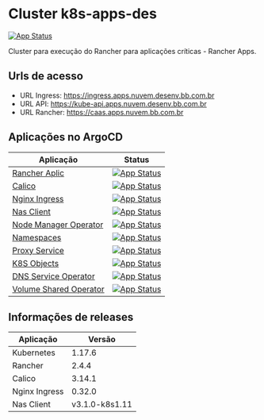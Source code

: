 # Cluster k8s-apps-des

[![App Status](https://argocd.devops-infra.nuvem.bb.com.br/api/badge?name=kad-k8s-aplic)](https://argocd.devops-infra.nuvem.bb.com.br/applications/kad-k8s-aplic)


Cluster  para execução do Rancher para aplicações críticas - Rancher Apps.

##  Urls de acesso
* URL Ingress: https://ingress.apps.nuvem.desenv.bb.com.br
* URL API:     https://kube-api.apps.nuvem.desenv.bb.com.br
* URL Rancher: https://caas.apps.nuvem.bb.com.br

## Aplicações no ArgoCD
| Aplicação | Status |
| ------ | ------ |
| [Rancher Aplic](https://fontes.intranet.bb.com.br/psc/psc_releases_k8s-apps-des/-/tree/master/00-bootstrap/05-rancher-aplic) | [![App Status](https://argocd.devops-infra.nuvem.bb.com.br/api/badge?name=kad-rancher-aplic)](https://argocd.devops-infra.nuvem.bb.com.br/applications/kra-rancher-aplic) |
| [Calico](https://fontes.intranet.bb.com.br/psc/psc_releases_k8s-apps-des/-/tree/master/20-releases/40-chart/calico) | [![App Status](https://argocd.devops-infra.nuvem.bb.com.br/api/badge?name=kad-calico)](https://argocd.devops-infra.nuvem.bb.com.br/applications/kad-calico) |
| [Nginx Ingress](https://fontes.intranet.bb.com.br/psc/psc_releases_k8s-apps-des/-/tree/master/20-releases/40-chart/nginx-ingress) | [![App Status](https://argocd.devops-infra.nuvem.bb.com.br/api/badge?name=kad-nginx-ingress)](https://argocd.devops-infra.nuvem.bb.com.br/applications/kad-nginx-ingress) |
| [Nas Client](https://fontes.intranet.bb.com.br/psc/psc_releases_k8s-apps-des/-/tree/master/20-releases/40-chart/nas-client) | [![App Status](https://argocd.devops-infra.nuvem.bb.com.br/api/badge?name=kad-nas-client)](https://argocd.devops-infra.nuvem.bb.com.br/applications/kad-nas-client) |
| [Node Manager Operator](https://fontes.intranet.bb.com.br/psc/psc_releases_k8s-apps-des/-/tree/master/20-releases/40-chart/nodemgr-operator) | [![App Status](https://argocd.devops-infra.nuvem.bb.com.br/api/badge?name=kad-nodemgr-operator)](https://argocd.devops-infra.nuvem.bb.com.br/applications/kad-nodemgr-operator) |
| [Namespaces](https://fontes.intranet.bb.com.br/psc/psc_releases_k8s-apps-des/-/tree/master/20-releases/40-chart/k8s-namespaces) | [![App Status](https://argocd.devops-infra.nuvem.bb.com.br/api/badge?name=kad-namespaces)](https://argocd.devops-infra.nuvem.bb.com.br/applications/kad-namespaces) |
| [Proxy Service](https://fontes.intranet.bb.com.br/psc/psc_releases_k8s-apps-des/-/tree/master/20-releases/40-chart/services-proxy) | [![App Status](https://argocd.devops-infra.nuvem.bb.com.br/api/badge?name=kad-proxy)](https://argocd.devops-infra.nuvem.bb.com.br/applications/kad-proxy) |
| [K8S Objects](https://fontes.intranet.bb.com.br/psc/psc_releases_k8s-apps-des/-/tree/master/20-releases/30-k8s-objects) | [![App Status](https://argocd.devops-infra.nuvem.bb.com.br/api/badge?name=kad-k8s-objects)](https://argocd.devops-infra.nuvem.bb.com.br/applications/kad-k8s-objects) |
| [DNS Service Operator](https://fontes.intranet.bb.com.br/psc/psc_releases_k8s-apps-des/-/tree/master/20-releases/40-chart/dnsservice-operator) | [![App Status](https://argocd.devops-infra.nuvem.bb.com.br/api/badge?name=kad-dnsservice-operator)](https://argocd.devops-infra.nuvem.bb.com.br/applications/kad-dnsservice-operator) |
| [Volume Shared Operator](https://fontes.intranet.bb.com.br/psc/psc_releases_k8s-apps-des/-/tree/master/20-releases/40-chart/volume-shared-operator) | [![App Status](https://argocd.devops-infra.nuvem.bb.com.br/api/badge?name=kad-volume-shared-operator)](https://argocd.devops-infra.nuvem.bb.com.br/applications/kad-volume-shared-operator) |

## Informações de releases

| Aplicação | Versão |
| ------ | ------ |
| Kubernetes | 1.17.6 |
| Rancher | 2.4.4 |
| Calico | 3.14.1 |
| Nginx Ingress | 0.32.0 |
| Nas Client | v3.1.0-k8s1.11|

